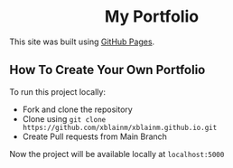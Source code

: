 <h1 align="center">My Portfolio</h1>

This site was built using [GitHub Pages](https://pages.github.com/).

## How To Create Your Own Portfolio

To run this project locally:
- Fork and clone the repository
- Clone using ```git clone https://github.com/xblainm/xblainm.github.io.git```
- Create Pull requests from Main Branch

Now the project will be available locally at ```localhost:5000```


